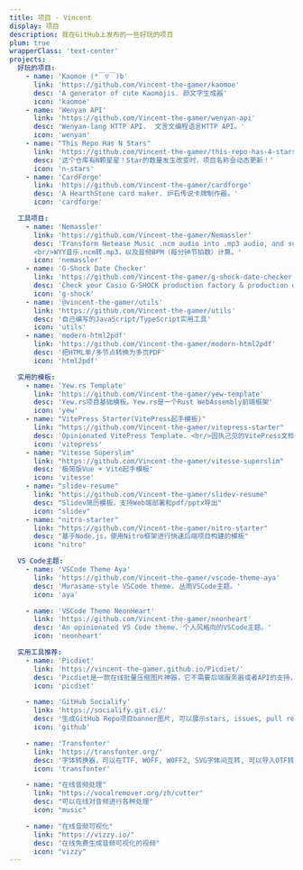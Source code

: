 ```yaml
---
title: 项目 - Vincent
display: 项目
description: 我在GitHub上发布的一些好玩的项目
plum: true
wrapperClass: 'text-center'
projects:
  好玩的项目:
    - name: 'Kaomoe (*￣▽￣)b'
      link: 'https://github.com/Vincent-the-gamer/kaomoe'
      desc: 'A generator of cute Kaomojis. 颜文字生成器'
      icon: 'kaomoe'
    - name: 'Wenyan API'
      link: 'https://github.com/Vincent-the-gamer/wenyan-api'
      desc: 'Wenyan-lang HTTP API.  文言文编程语言HTTP API。'
      icon: 'wenyan'
    - name: "This Repo Has N Stars"
      link: 'https://github.com/Vincent-the-gamer/this-repo-has-4-stars'
      desc: '这个仓库有N颗星星！Star的数量发生改变时，项目名称会动态更新！'
      icon: 'n-stars'
    - name: 'CardForge'
      link: 'https://github.com/Vincent-the-gamer/cardforge'
      desc: 'A HearthStone card maker. 炉石传说卡牌制作器。'
      icon: 'cardforge'

  工具项目:
    - name: 'Nemassler'
      link: 'https://github.com/Vincent-the-gamer/Nemassler'
      desc: 'Transform Netease Music .ncm audio into .mp3 audio, and support .mp3 BPM calculation。
      <br/>WYY音乐.ncm转.mp3，以及音频BPM（每分钟节拍数）计算。'
      icon: 'nemassler'
    - name: 'G-Shock Date Checker'
      link: 'https://github.com/Vincent-the-gamer/g-shock-date-checker'
      desc: 'Check your Casio G-SHOCK production factory & production date. <br/>查询你的卡西欧G-Shock手表的产地和生产日期。'
      icon: 'g-shock'
    - name: '@vincent-the-gamer/utils'
      link: 'https://github.com/Vincent-the-gamer/utils'
      desc: '自己编写的JavaScript/TypeScript实用工具'
      icon: 'utils'
    - name: 'modern-html2pdf'
      link: 'https://github.com/Vincent-the-gamer/modern-html2pdf'
      desc: '把HTML单/多节点转换为多页PDF'
      icon: 'html2pdf'

  实用的模板:
    - name: 'Yew.rs Template'
      link: 'https://github.com/Vincent-the-gamer/yew-template'
      desc: 'Yew.rs项目基础模板。Yew.rs是一个Rust WebAssembly前端框架'
      icon: 'yew'
    - name: "VitePress Starter(VitePress起手模板)"
      link: "https://github.com/Vincent-the-gamer/vitepress-starter"
      desc: 'Opinionated VitePress Template. <br/>固执己见的VitePress文档网页起手模板。'
      icon: 'vitepress'
    - name: "Vitesse Superslim"
      link: "https://github.com/Vincent-the-gamer/vitesse-superslim"
      desc: '极简版Vue + Vite起手模板'
      icon: 'vitesse'
    - name: "slidev-resume"
      link: "https://github.com/Vincent-the-gamer/slidev-resume"
      desc: "Slidev简历模板，支持Web端部署和pdf/pptx导出"
      icon: "slidev"
    - name: "nitro-starter"
      link: "https://github.com/Vincent-the-gamer/nitro-starter"
      desc: "基于Node.js，使用Nitro框架进行快速后端项目构建的模板"
      icon: "nitro"

  VS Code主题:
    - name: 'VSCode Theme Aya'
      link: 'https://github.com/Vincent-the-gamer/vscode-theme-aya'
      desc: 'Murasame-style VSCode theme. 丛雨VSCode主题。'
      icon: 'aya'

    - name: 'VSCode Theme NeonHeart'
      link: 'https://github.com/Vincent-the-gamer/neonheart'
      desc: 'An opinionated VS Code theme. 个人风格向的VSCode主题。'
      icon: 'neonheart'

  实用工具推荐:
    - name: 'Picdiet'
      link: 'https://vincent-the-gamer.github.io/Picdiet/'
      desc: 'Picdiet是一款在线批量压缩图片神器，它不需要后端服务器或者API的支持，仅通过你的浏览器来压缩图片大小。'
      icon: 'picdiet'

    - name: 'GitHub Socialify'
      link: 'https://socialify.git.ci/'
      desc: '生成GitHub Repo项目banner图片, 可以展示stars, issues, pull requests等信息'
      icon: 'github'

    - name: 'Transfonter'
      link: 'https://transfonter.org/'
      desc: '字体转换器，可以在TTF, WOFF, WOFF2, SVG字体间互转, 可以导入OTF转成其它格式。'
      icon: 'transfonter'

    - name: "在线音频处理"
      link: "https://vocalremover.org/zh/cutter"
      desc: "可以在线对音频进行各种处理"
      icon: "music"

    - name: "在线音频可视化"
      link: "https://vizzy.io/"
      desc: "在线免费生成音频可视化的视频"
      icon: "vizzy"
---
```


<!-- @layout-full-width -->

<ListProjects :projects="frontmatter.projects" />
